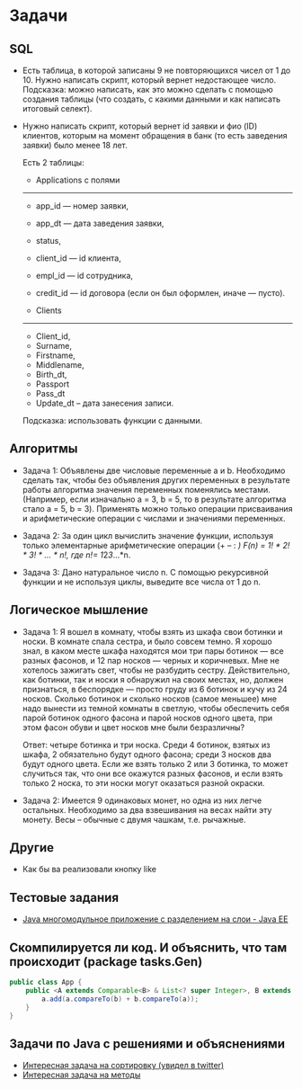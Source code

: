 # Задачи

## SQL

- Есть таблица, в которой записаны 9 не повторяющихся чисел от 1 до 10. Нужно написать скрипт, который вернет недостающее число. Подсказка: можно написать, как это можно сделать с помощью создания таблицы (что создать, с какими данными и как написать итоговый селект).
- Нужно написать скрипт, который вернет id заявки и фио (ID) клиентов, которым на момент обращения в банк (то есть заведения заявки) было менее 18 лет.
    
   
   Есть 2 таблицы:
   
   * Applications c полями
   ---
   
   *  app_id — номер заявки,
   *  app_dt — дата заведения заявки,
   *  status,
   *  client_id — id клиента,
   *  empl_id — id сотрудника,
   *  credit_id — id договора (если он был оформлен, иначе — пусто).
    
   
   * Clients
   ---
   
   *  Client_id,
   *  Surname,
   *  Firstname,
   *  Middlename,
   *  Birth_dt,
   *  Passport
   *  Pass_dt
   * Update_dt – дата занесения записи.
    
    
   Подсказка: использовать функции с данными.

## Алгоритмы

- Задача 1: Объявлены две числовые переменные a и b. Необходимо сделать так, чтобы без объявления других переменных в результате работы алгоритма значения переменных поменялись местами. (Например, если изначально a = 3, b = 5, то в результате алгоритма стало a = 5, b = 3). Применять можно только операции присваивания и арифметические операции с числами и значениями переменных.

- Задача 2: За один цикл вычислить значение функции, используя только элементарные арифметические операции (+ – : *)
            F(n) = 1! * 2! * 3! * … * n!, где n!= 1*2*3*…*n.
            
- Задача 3: Дано натуральное число n. С помощью рекурсивной функции и не используя циклы, выведите все числа от 1 до n.


## Логическое мышление

- Задача 1: Я вошел в комнату, чтобы взять из шкафа свои ботинки и носки. В комнате спала сестра, и было совсем темно. Я хорошо знал, в каком месте шкафа находятся мои три пары ботинок — все разных фасонов, и 12 пар носков — черных и коричневых. Мне не хотелось зажигать свет, чтобы не разбудить сестру. Действительно, как ботинки, так и носки я обнаружил на своих местах, но, должен признаться, в беспорядке — просто груду из 6 ботинок и кучу из 24 носков. Сколько ботинок и сколько носков (самое меньшее) мне надо вынести из темной комнаты в светлую, чтобы обеспечить себя парой ботинок одного фасона и парой носков одного цвета, при этом фасон обуви и цвет носков мне были безразличны?

    Ответ: четыре ботинка и три носка. Среди 4 ботинок, взятых из шкафа, 2 обязательно будут одного фасона; среди 3 носков два будут одного цвета. Если же взять только 2 или 3 ботинка, то может случиться так, что они все окажутся разных фасонов, и если взять только 2 носка, то эти носки могут оказаться разной окраски.

- Задача 2: Имеется 9 одинаковых монет, но одна из них легче остальных. Необходимо за два взвешивания на весах найти эту монету. Весы – обычные с двумя чашкам,  т.е. рычажные.

## Другие
- Как бы ва реализовали кнопку like

## Тестовые задания
- <a href="http://www.cyberforum.ru/java-j2ee/thread1670800.html">Java многомодульное приложение с разделением на слои - Java EE</a>

## Скомпилируется ли код. И объяснить, что там происходит (package tasks.Gen)
```java
public class App {
    public <A extends Comparable<B> & List<? super Integer>, B extends Comparable<A>> void func(A a, B b) {
        a.add(a.compareTo(b) + b.compareTo(a));
    }
}
```

## Задачи по Java с решениями и объяснениями
- <a href="/tasks/sort.md">Интересная задача на сортировку (увидел в twitter)</a>
- <a href="/tasks/task01.md">Интересная задача на методы</a>

